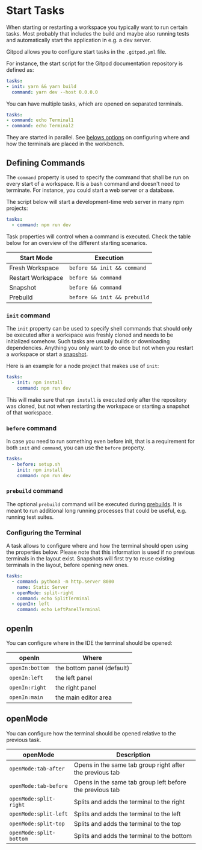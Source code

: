 # Start Tasks

When starting or restarting a workspace you typically want to run certain tasks.
Most probably that includes the build and maybe also running tests and automatically start the application in
e.g. a dev server.

Gitpod allows you to configure start tasks in the `.gitpod.yml` file.

For instance, the start script for the Gitpod documentation repository is defined as:

```yaml
tasks:
- init: yarn && yarn build
  command: yarn dev --host 0.0.0.0
```

You can have multiple tasks, which are opened on separated terminals.
```yaml
tasks:
- command: echo Terminal1
- command: echo Terminal2
```
They are started in parallel. See [belows options](#openin) on configuring where and how the terminals are placed in the workbench.

## Defining Commands

The `command` property is used to specify the command that shall be run on every start of a workspace.
It is a bash command and doesn't need to terminate. For instance, you could start a web server or a database.

The script below will start a development-time web server in many npm projects:

```yaml
tasks:
  - command: npm run dev
```
Task properties will control when a command is executed. Check the table below for an overview of the different starting scenarios.

| Start Mode | Execution |
| ---------  | -------   |
| Fresh Workspace | `before && init && command` |
| Restart Workspace | `before && command` |
| Snapshot | `before && command` |
| Prebuild | `before && init && prebuild` |

### `init` command

The `init` property can be used to specify shell commands that should only be executed after a workspace was freshly cloned and needs to be initialized somehow.
Such tasks are usually builds or downloading dependencies. Anything you only want to do once but not when you restart a workspace or start a [snapshot](33-Sharing-and-Collaboration.md).

Here is an example for a node project that makes use of `init`:

```yaml
tasks:
  - init: npm install
    command: npm run dev
```

This will make sure that `npm install` is executed only after the repository was cloned, but not when restarting the workspace or starting a snapshot of that workspace.

### `before` command

In case you need to run something even before init, that is a requirement for both `init` and `command`, you can use the `before` property.

```yaml
tasks:
  - before: setup.sh
    init: npm install
    command: npm run dev
```

### `prebuild` command
The optional `prebuild` command will be executed during [prebuilds](./46_Prebuilds.md). It is meant to run additional
long running processes that could be useful, e.g. running test suites.

### Configuring the Terminal

A task allows to configure where and how the terminal should open using the properties below.
Please note that this information is used if no previous terminals in the layout exist.
Snapshots will first try to reuse existing terminals in the layout, before opening new ones.

```yaml
tasks:
  - command: python3 -m http.server 8080
    name: Static Server
  - openMode: split-right
    command: echo SplitTerminal
  - openIn: left
    command: echo LeftPanelTerminal
```

## openIn

You can configure where in the IDE the terminal should be opened:

<div class="table-container">

| openIn       | Where |
| ---------------|---------------------------|
| `openIn:bottom`| the bottom panel (default)|
| `openIn:left`  | the left panel|
| `openIn:right` | the right panel|
| `openIn:main`  | the main editor area|

</div>

## openMode

You can configure how the terminal should be opened relative to the previous task.

<div class="table-container">

| openMode        | Description |
| --------------- | ----------- |
| `openMode:tab-after`     | Opens in the same tab group right after the previous tab |
| `openMode:tab-before`    | Opens in the same tab group left before the previous tab |
| `openMode:split-right`   | Splits and adds the terminal to the right |
| `openMode:split-left`    | Splits and adds the terminal to the left |
| `openMode:split-top`     | Splits and adds the terminal to the top |
| `openMode:split-bottom`  | Splits and adds the terminal to the bottom |

</div>
